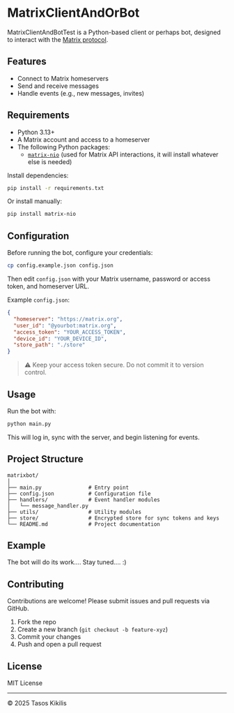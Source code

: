 # MatrixClientAndOrBot

MatrixClientAndBotTest is a Python-based client or perhaps bot, designed to interact with the [Matrix protocol](https://matrix.org/).

## Features

- Connect to Matrix homeservers
- Send and receive messages
- Handle events (e.g., new messages, invites)

## Requirements

- Python 3.13+
- A Matrix account and access to a homeserver
- The following Python packages:
  - [`matrix-nio`](https://github.com/poljar/matrix-nio) (used for Matrix API interactions, it will install whatever else is needed)

Install dependencies:

```bash
pip install -r requirements.txt
```

Or install manually:

```bash
pip install matrix-nio
```

## Configuration

Before running the bot, configure your credentials:

```bash
cp config.example.json config.json
```

Then edit `config.json` with your Matrix username, password or access token, and homeserver URL.

Example `config.json`:

```json
{
  "homeserver": "https://matrix.org",
  "user_id": "@yourbot:matrix.org",
  "access_token": "YOUR_ACCESS_TOKEN",
  "device_id": "YOUR_DEVICE_ID",
  "store_path": "./store"
}
```

> ⚠️ Keep your access token secure. Do not commit it to version control.

## Usage

Run the bot with:

```bash
python main.py
```

This will log in, sync with the server, and begin listening for events.

## Project Structure

```
matrixbot/
│
├── main.py               # Entry point
├── config.json           # Configuration file
├── handlers/             # Event handler modules
│   └── message_handler.py
├── utils/                # Utility modules
├── store/                # Encrypted store for sync tokens and keys
└── README.md             # Project documentation
```

## Example

The bot will do its work.... Stay tuned.... :)

## Contributing

Contributions are welcome! Please submit issues and pull requests via GitHub.

1. Fork the repo
2. Create a new branch (`git checkout -b feature-xyz`)
3. Commit your changes
4. Push and open a pull request

## License

MIT License

---

© 2025 Tasos Kikilis

